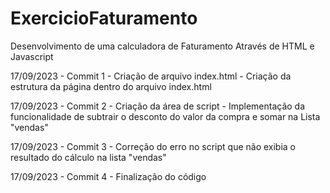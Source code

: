 # ExercicioFaturamento
Desenvolvimento de uma calculadora de Faturamento Através de HTML e Javascript

17/09/2023 - Commit 1
    - Criação de arquivo index.html
    - Criação da estrutura da página dentro do arquivo index.html

17/09/2023 - Commit 2
    - Criação da área de script
    - Implementação da funcionalidade de subtrair o desconto do valor da compra e somar na Lista "vendas"

17/09/2023 - Commit 3
    - Correção do erro no script que não exibia o resultado  do cálculo na lista "vendas"

17/09/2023 - Commit 4
    - Finalização do código
